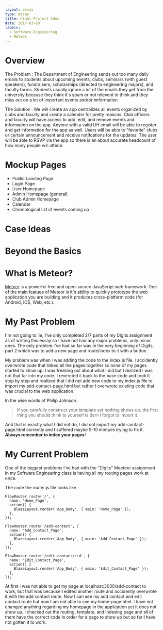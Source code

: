 ```yaml
---
layout: essay
type: essay
title: Final Project Idea
date: 2017-03-09
labels:
  - Software Engineering
  - Meteor
---
```


# Overview

The Problem : The Department of Engineering sends out too many daily emails to students about upcoming events, clubs, seminars (with guest speakers), fundraisers, scholarships (directed to engineering majors), and faculty forms. Students usually ignore a lot of the emails they get from the university because they think it's spam or not relevent to think and they miss out on a lot of important events and/or imformation.

The Solution : We will create an app centralizes all events organized by clubs and faculty and create a calender for pretty reasons. Club officers and faculty will have access to add, edit, and remove events and information on the app. Anyone with a valid UH email will be able to register and get information for the app as well. Users will be able to "favorite" clubs or certain announcement and receive notifcations for the updates. The user will be able to RSVP via the app so there is an about accurate headcount of how many people will attend.

# Mockup Pages

* Public Landing Page
* Login Page
* User Homepage
* Admin Homepage (general)
* Club Admin Homepage
* Calender
* Chronological list of events coming up 

# Case Ideas



# Beyond the Basics

# What is Meteor?

[Meteor](https://www.meteor.com/) is a powerful free and open-source JavaScript web framework. One of the main featues of Meteor is it's ability to quickly prototype the web application you are building and it produces cross-platform code (for Android, iOS, Web, etc.).  

# My Past Problem

I'm not going to lie, I've only completed 2/7 parts of my Digits assignment as of writing this essay so I have not had any major problems, only minor ones. The only problem I've had so far was in the very beginning of Digits, part 2 which was to add a new page and route/index to it with a button.

My problem was when I was adding the code to the index.js file. I accidently overwrote code that linked all the pages together so none of my pages started to show up. I was freaking out about what I did but I realized I was not that far into my code. I revereted it back to the base code and took it step by step and realized that I did not add new code to my index.js file to import my add-contact-page.html but rather I overwrote existing code that was crucial to the web application.

In the wise words of Philip Johnson :
> If you carefully construct your template yet nothing shows up, the first thing you should think to yourself is darn I forgot to import it.

And that is exactly what I did not do, I did not import my add-contact-page.html correctly and I suffered maybe 5-10 mintues trying to fix it. **Always remember to index your pages!**

# My Current Problem

One of the biggest problems I've had with the "Digits" Meeteor assignment in my Software Engineering class is having all my routing pages work at once. 

The code the router.js file looks like :

```
FlowRouter.route('/', {
  name: 'Home_Page',
  action() {
    BlazeLayout.render('App_Body', { main: 'Home_Page' });
  },
});

FlowRouter.route('/add-contact', {
  name: 'Add_Contact_Page',
  action() {
    BlazeLayout.render('App_Body', { main: 'Add_Contact_Page' });
  },
});

FlowRouter.route('/edit-contact/:id', {
  name: 'Edit_Contact_Page',
  action() {
    BlazeLayout.render('App_Body', { main: 'Edit_Contact_Page' });
  },
});
```

At first I was not able to get my page at localhost:3000/add-contact to work, but that was because I edited another route and accidently overwrote it with the add contact route. Now I can see my add contact and edit contact route but now I am not able to see my home-page.html. I have not changed anything regarding my homepage in the application yet it does not show up. I checked out the routing, template, and indexing page and all of them have the correct code in order for a page to show up but so far I have not gotten it to work. 
